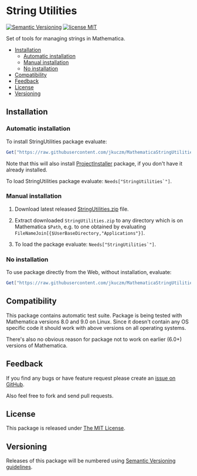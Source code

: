 # String Utilities
[![Semantic Versioning](http://img.shields.io/badge/SemVer-2.0.0-brightgreen.svg)](http://semver.org/spec/v2.0.0.html)
[![license MIT](http://img.shields.io/:license-MIT-blue.svg)](https://github.com/jkuczm/MathematicaStringUtilities/blob/master/LICENSE)


Set of tools for managing strings in Mathematica.


* [Installation](#installation)
    * [Automatic installation](#automatic-installation)
    * [Manual installation](#manual-installation)
    * [No installation](#no-installation)
* [Compatibility](#compatibility)
* [Feedback](#feedback)
* [License](#license)
* [Versioning](#versioning)



## Installation


### Automatic installation

To install StringUtilities package evaluate:
```Mathematica
Get["https://raw.githubusercontent.com/jkuczm/MathematicaStringUtilities/master/BootstrapInstall.m"]
```

Note that this will also install
[ProjectInstaller](https://github.com/lshifr/ProjectInstaller) package, if you
don't have it already installed.

To load StringUtilities package evaluate: ``Needs["StringUtilities`"]``.


### Manual installation

1. Download latest released
   [StringUtilities.zip](https://github.com/jkuczm/MathematicaStringUtilities/releases/download/v0.1.0/StringUtilities.zip)
   file.

2. Extract downloaded `StringUtilities.zip` to any directory which is on
   Mathematica `$Path`, e.g. to one obtained by evaluating
   `FileNameJoin[{$UserBaseDirectory,"Applications"}]`.


3. To load the package evaluate: ``Needs["StringUtilities`"]``.


### No installation

To use package directly from the Web, without installation, evaluate:
```Mathematica
Get["https://raw.githubusercontent.com/jkuczm/MathematicaStringUtilities/master/StringUtilities/StringUtilities.m"]
```



## Compatibility

This package contains automatic test suite. Package is being tested with
Mathematica versions 8.0 and 9.0 on Linux. Since it doesn't contain any OS
specific code it should work with above versions on all operating systems.

There's also no obvious reason for package not to work on earlier (6.0+)
versions of Mathematica.



## Feedback

If you find any bugs or have feature request please create an
[issue on GitHub](https://github.com/jkuczm/MathematicaStringUtilities/issues).

Also feel free to fork and send pull requests.



## License

This package is released under
[The MIT License](https://github.com/jkuczm/MathematicaStringUtilities/blob/master/LICENSE).



## Versioning

Releases of this package will be numbered using
[Semantic Versioning guidelines](http://semver.org/).
